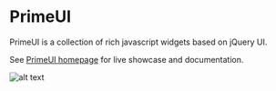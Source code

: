 # PrimeUI
PrimeUI is a collection of rich javascript widgets based on jQuery UI.

See [PrimeUI homepage](https://www.primefaces.org/primeui) for live showcase and documentation.

![alt text](https://www.primefaces.org/wp-content/uploads/2018/05/logo-ui.svg "PrimeUI")
